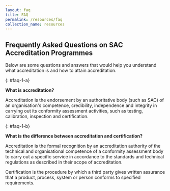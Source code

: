 ```yaml
---
layout: faq
title: FAQ
permalink: /resources/faq
collection_name: resources
---
```


## Frequently Asked Questions on SAC Accreditation Programmes

Below are some questions and answers that would help you understand what accreditation is and how to attain accreditation.

[](){: #faq-1-a}

**What is accreditation?**

Accreditation is the endorsement by an authoritative body (such as SAC) of an organisation's competence, credibility, independence and integrity in carrying out its conformity assessment activities, such as testing, calibration, inspection and certification.

[](){: #faq-1-b}

**What is the difference between accreditation and certification?**

Accreditation is the formal recognition by an accreditation authority of the technical and organisational competence of a conformity assessment body to carry out a specific service in accordance to the standards and technical regulations as described in their scope of accreditation.

Certification is the procedure by which a third party gives written assurance that a product, process, system or person conforms to specified requirements.

